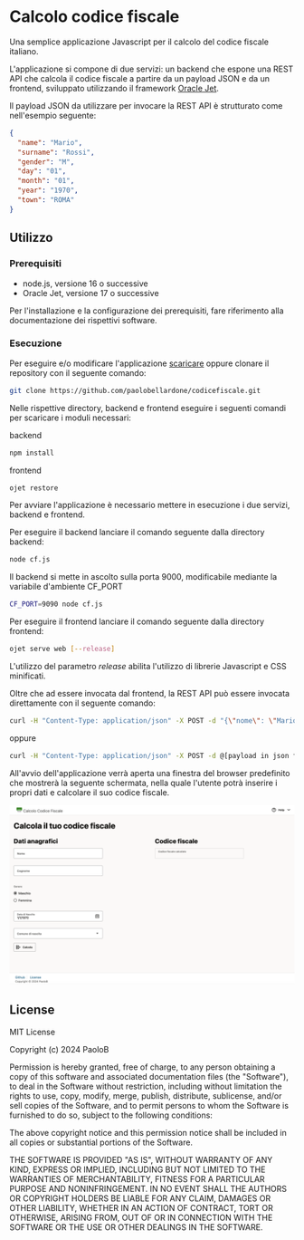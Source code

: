 # Calcolo codice fiscale

Una semplice applicazione Javascript per il calcolo del codice fiscale italiano.

L'applicazione si compone di due servizi: un backend che espone una REST API che calcola il codice fiscale a partire da un payload JSON e da un frontend, sviluppato utilizzando il framework [Oracle Jet](https://www.oracle.com/webfolder/technetwork/jet/index.html).

Il payload JSON da utilizzare per invocare la REST API è strutturato come nell'esempio seguente:

```json
{
  "name": "Mario",
  "surname": "Rossi",
  "gender": "M",
  "day": "01",
  "month": "01",
  "year": "1970",
  "town": "ROMA"
}
```

## Utilizzo

### Prerequisiti

- node.js, versione 16 o successive
- Oracle Jet, versione 17 o successive

Per l'installazione e la configurazione dei prerequisiti, fare riferimento alla documentazione dei rispettivi software.

### Esecuzione

Per eseguire e/o modificare l'applicazione [scaricare](https://github.com/paolobellardone/codicefiscale.git) oppure clonare il repository con il seguente comando:

```bash
git clone https://github.com/paolobellardone/codicefiscale.git
```

Nelle rispettive directory, backend e frontend eseguire i seguenti comandi per scaricare i moduli necessari:

backend

```bash
npm install
```

frontend

```bash
ojet restore
```

Per avviare l'applicazione è necessario mettere in esecuzione i due servizi, backend e frontend.

Per eseguire il backend lanciare il comando seguente dalla directory backend:

```bash
node cf.js
```

Il backend si mette in ascolto sulla porta 9000, modificabile mediante la variabile d'ambiente CF_PORT

```bash
CF_PORT=9090 node cf.js
```

Per eseguire il frontend lanciare il comando seguente dalla directory frontend:

```bash
ojet serve web [--release]
```

L'utilizzo del parametro _release_ abilita l'utilizzo di librerie Javascript e CSS minificati.

Oltre che ad essere invocata dal frontend, la REST API può essere invocata direttamente con il seguente comando:

```sh
curl -H "Content-Type: application/json" -X POST -d "{\"nome\": \"Mario\", ...}" http://localhost:9000/cf
```

oppure

```bash
curl -H "Content-Type: application/json" -X POST -d @[payload in json file] http://localhost:9000/cf
```

All'avvio dell'applicazione verrà aperta una finestra del browser predefinito che mostrerà la seguente schermata, nella quale l'utente potrà inserire i propri dati e calcolare il suo codice fiscale.

![screenshot](docs/images/screenshot.png)

## License

MIT License

Copyright (c) 2024 PaoloB

Permission is hereby granted, free of charge, to any person obtaining a copy
of this software and associated documentation files (the "Software"), to deal
in the Software without restriction, including without limitation the rights
to use, copy, modify, merge, publish, distribute, sublicense, and/or sell
copies of the Software, and to permit persons to whom the Software is
furnished to do so, subject to the following conditions:

The above copyright notice and this permission notice shall be included in all
copies or substantial portions of the Software.

THE SOFTWARE IS PROVIDED "AS IS", WITHOUT WARRANTY OF ANY KIND, EXPRESS OR
IMPLIED, INCLUDING BUT NOT LIMITED TO THE WARRANTIES OF MERCHANTABILITY,
FITNESS FOR A PARTICULAR PURPOSE AND NONINFRINGEMENT. IN NO EVENT SHALL THE
AUTHORS OR COPYRIGHT HOLDERS BE LIABLE FOR ANY CLAIM, DAMAGES OR OTHER
LIABILITY, WHETHER IN AN ACTION OF CONTRACT, TORT OR OTHERWISE, ARISING FROM,
OUT OF OR IN CONNECTION WITH THE SOFTWARE OR THE USE OR OTHER DEALINGS IN THE
SOFTWARE.
